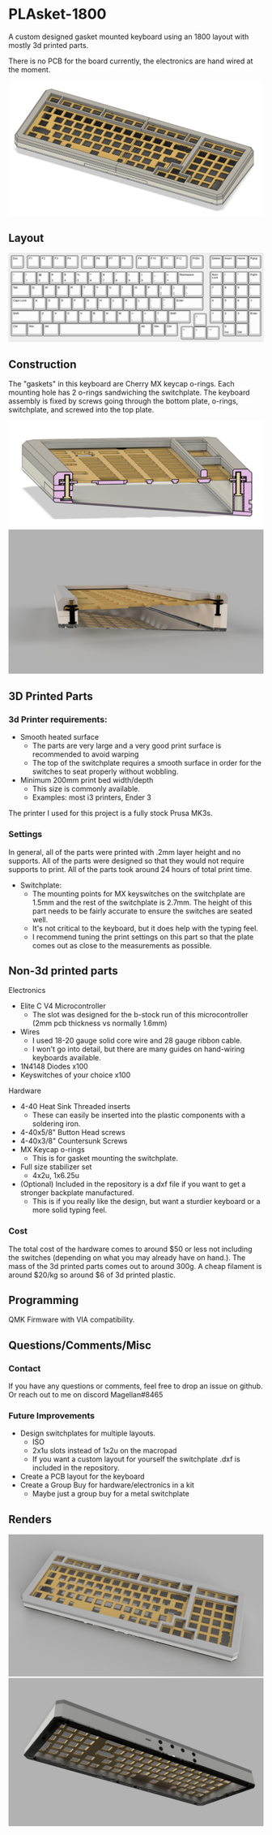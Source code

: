 # PLAsket-1800

A custom designed gasket mounted keyboard using an 1800 layout with mostly 3d printed parts.

There is no PCB for the board currently, the electronics are hand wired at the moment.

![](images/render_1.png)

## Layout

![](layout/keyboard-layout.png)

## Construction

The "gaskets" in this keyboard are Cherry MX keycap o-rings.
Each mounting hole has 2 o-rings sandwiching the switchplate.
The keyboard assembly is fixed by screws going through the bottom plate, o-rings, switchplate, and screwed into the top plate.

![](images/section_1.png)
![](images/render_4.png)

## 3D Printed Parts

### 3d Printer requirements:
- Smooth heated surface
  - The parts are very large and a very good print surface is recommended to avoid warping
  - The top of the switchplate requires a smooth surface in order for the switches to seat properly without wobbling.
- Minimum 200mm print bed width/depth
  - This size is commonly available. 
  - Examples: most i3 printers, Ender 3

The printer I used for this project is a fully stock Prusa MK3s.

### Settings

In general, all of the parts were printed with .2mm layer height and no supports. All of the parts were designed so that they would not require supports to print.
All of the parts took around 24 hours of total print time.

- Switchplate:
  - The mounting points for MX keyswitches on the switchplate are 1.5mm and the rest of the switchplate is 2.7mm. The height of this part needs to be fairly accurate to ensure the switches are seated well. 
  - It's not critical to the keyboard, but it does help with the typing feel.
  - I recommend tuning the print settings on this part so that the plate comes out as close to the measurements as possible.

## Non-3d printed parts

Electronics
* Elite C V4 Microcontroller
    * The slot was designed for the b-stock run of this microcontroller (2mm pcb thickness vs normally 1.6mm)
* Wires
  * I used 18-20 gauge solid core wire and 28 gauge ribbon cable. 
  * I won't go into detail, but there are many guides on hand-wiring keyboards available.
* 1N4148 Diodes x100
* Keyswitches of your choice x100

Hardware
* 4-40 Heat Sink Threaded inserts
  * These can easily be inserted into the plastic components with a soldering iron.
* 4-40x5/8" Button Head screws
* 4-40x3/8" Countersunk Screws
* MX Keycap o-rings
  * This is for gasket mounting the switchplate.
* Full size stabilizer set
  * 4x2u, 1x6.25u
* (Optional) Included in the repository is a dxf file if you want to get a stronger backplate manufactured.
  * This is if you really like the design, but want a sturdier keyboard or a more solid typing feel.

### Cost

The total cost of the hardware comes to around $50 or less not including the switches (depending on what you may already have on hand.).
The mass of the 3d printed parts comes out to around 300g. A cheap filament is around $20/kg so around $6 of 3d printed plastic.

## Programming

QMK Firmware with VIA compatibility.

## Questions/Comments/Misc

### Contact

If you have any questions or comments, feel free to drop an issue on github.  
Or reach out to me on discord Magellan#8465

### Future Improvements
- Design switchplates for multiple layouts.
  - ISO
  - 2x1u slots instead of 1x2u on the macropad
  - If you want a custom layout for yourself the switchplate .dxf is included in the repository.
- Create a PCB layout for the keyboard
- Create a Group Buy for hardware/electronics in a kit
  - Maybe just a group buy for a metal switchplate

## Renders

![](images/render_2.png)
![](images/render_3.png)
